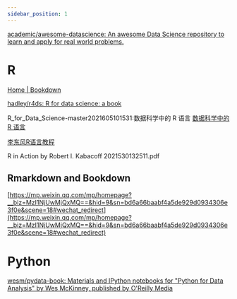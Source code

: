 ```yaml
---
sidebar_position: 1
---
```


[academic/awesome-datascience: An awesome Data Science repository to learn and apply for real world problems.](https://github.com/academic/awesome-datascience)

# R
[Home | Bookdown](https://bookdown.org/)

[hadley/r4ds: R for data science: a book](https://github.com/hadley/r4ds)

R_for_Data_Science-master2021605101531:数据科学中的 R 语言
[数据科学中的 R 语言](https://bookdown.org/wangminjie/R4DS/)


[李东风R语言教程](https://www.math.pku.edu.cn/teachers/lidf/docs/Rbook/html/_Rbook/index.html)

R in Action by Robert I. Kabacoff 2021530132511.pdf
## Rmarkdown and Bookdown
[https://mp.weixin.qq.com/mp/homepage?__biz=MzI1NjUwMjQxMQ==&hid=9&sn=bd6a66baabf4a5de929d0934306e3f0e&scene=18#wechat_redirect](https://mp.weixin.qq.com/mp/homepage?__biz=MzI1NjUwMjQxMQ==&hid=9&sn=bd6a66baabf4a5de929d0934306e3f0e&scene=18#wechat_redirect)



# Python

[wesm/pydata-book: Materials and IPython notebooks for "Python for Data Analysis" by Wes McKinney, published by O'Reilly Media](https://github.com/wesm/pydata-book)



